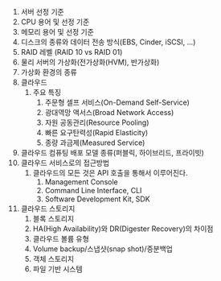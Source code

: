1. 서버 선정 기준
2. CPU 용어 및 선정 기준
3. 메모리 용어 및 선정 기준
4. 디스크의 종류와 데이터 전송 방식(EBS, Cinder, iSCSI, ...)
5. RAID 레벨 (RAID 10 vs RAID 01)
6. 물리 서버의 가상화(전가상화(HVM), 반가상화)
7. 가상화 환경의 종류
8. 클라우드
	1. 주요 특징
		1. 주문형 셀프 서비스(On-Demand Self-Service)
		2. 광대역망 액서스(Broad Network Access)
		3. 자원 공동관리(Resource Pooling)
		4. 빠른 요구탄력성(Rapid Elasticity)
		5. 종량 과금제(Measured Service)
9. 클라우드 컴퓨팅 배포 모델 종류(퍼블릭, 하이브리드, 프라이빗)
10. 클라우드 서비스로의 접근방법
	1. 클라우드의 모든 것은 API 호출을 통해서 이루어진다.
		1. Management Console
		2. Command Line Interface, CLI
		3. Software Development Kit, SDK
11. 클라우드 스토리지
	1. 블록 스토리지
	2. HA(High Availability)와 DR(Digester Recovery)의 차이점
	3. 클라우드 볼륨 유형
	4. Volume backup/스냅샷(snap shot)/증분백업
	5. 객체 스토리지
	6. 파일 기반 시스템
